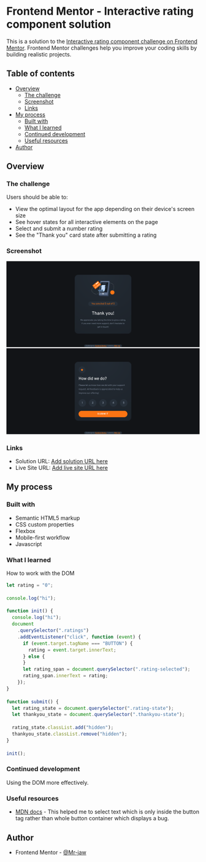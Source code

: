 # Frontend Mentor - Interactive rating component solution

This is a solution to the [Interactive rating component challenge on Frontend Mentor](https://www.frontendmentor.io/challenges/interactive-rating-component-koxpeBUmI). Frontend Mentor challenges help you improve your coding skills by building realistic projects. 

## Table of contents

- [Overview](#overview)
  - [The challenge](#the-challenge)
  - [Screenshot](#screenshot)
  - [Links](#links)
- [My process](#my-process)
  - [Built with](#built-with)
  - [What I learned](#what-i-learned)
  - [Continued development](#continued-development)
  - [Useful resources](#useful-resources)
- [Author](#author)


## Overview

### The challenge

Users should be able to:

- View the optimal layout for the app depending on their device's screen size
- See hover states for all interactive elements on the page
- Select and submit a number rating
- See the "Thank you" card state after submitting a rating

### Screenshot

![](./screenshot.jpg)
![](./screenshot1.jpg)


### Links

- Solution URL: [Add solution URL here](https://your-solution-url.com)
- Live Site URL: [Add live site URL here](https://your-live-site-url.com)

## My process

### Built with

- Semantic HTML5 markup
- CSS custom properties
- Flexbox
- Mobile-first workflow
- Javascript

### What I learned

How to work with the DOM

```js
let rating = "0";

console.log("hi");

function init() {
  console.log("hi");
  document
    .querySelector(".ratings")
    .addEventListener("click", function (event) {
      if (event.target.tagName === "BUTTON") {
        rating = event.target.innerText;
      } else {
      }
      let rating_span = document.querySelector(".rating-selected");
      rating_span.innerText = rating;
    });
}

function submit() {
  let rating_state = document.querySelector(".rating-state");
  let thankyou_state = document.querySelector(".thankyou-state");

  rating_state.classList.add("hidden");
  thankyou_state.classList.remove("hidden");
}

init();
```

### Continued development

Using the DOM more effectively.

### Useful resources

- [MDN docs](https://developer.mozilla.org/en-US/docs/Web/API/Element/tagName) - This helped me to select text which is only inside the button tag rather than whole button container which displays a bug.

## Author


- Frontend Mentor - [@Mr-jaw](https://www.frontendmentor.io/profile/Mr-jaw)


